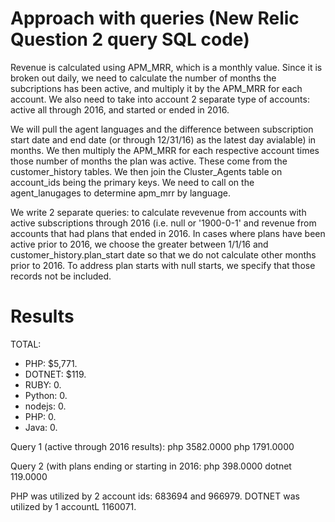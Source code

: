 
# Approach with queries (New Relic Question 2 query SQL code)

Revenue is calculated using APM_MRR, which is a monthly value. Since it is broken out daily, 
we need to calculate the number of months the subcriptions has been active, and multiply it by the APM_MRR for each account. 
We also need to take into account 2 separate type of accounts: active all through 2016, and started or ended in 2016.

We will pull the agent languages and the difference between subscription start date and end date (or through 12/31/16) as the latest day avialable)
in months. We then multiply the APM_MRR for each respective account times those number of months the plan was active. These come from the customer_history
tables. We then join the Cluster_Agents table on account_ids being the primary keys. We need to call on the agent_lanugages to determine apm_mrr by language.

We write 2 separate queries: to calculate revevenue from accounts with active subscriptions through 2016 (i.e. null or '1900-0-1'
and revenue from accounts that had plans that ended in 2016. In cases where plans have been active prior to 2016, we choose the greater between 1/1/16 and customer_history.plan_start date so that we do not calculate other months prior to 2016. To address plan starts with null starts, we specify that those
records not be included.

# Results

TOTAL:
- PHP: $5,771.
- DOTNET: $119.
- RUBY: 0. 
- Python: 0.
- nodejs: 0.
- PHP: 0. 
- Java: 0. 

Query 1 (active through 2016 results):
php	3582.0000
php	1791.0000

Query 2 (with plans ending or starting in 2016:
php	398.0000
dotnet	119.0000

PHP was utilized by 2 account ids: 683694 and 966979. DOTNET was utilized by 1 accountL 1160071.



